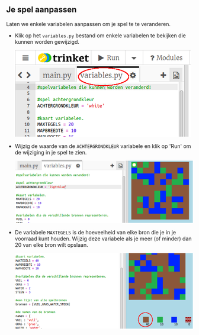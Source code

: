 ## Je spel aanpassen

Laten we enkele variabelen aanpassen om je spel te te veranderen.

+ Klik op het `variables.py` bestand om enkele variabelen te bekijken die kunnen worden gewijzigd.
    
    ![screenshot](images/craft-variables.png)

+ Wijzig de waarde van de `ACHTERGRONDKLEUR` variabele en klik op 'Run' om de wijziging in je spel te zien.
    
    ![screenshot](images/craft-background.png)

+ De variabele `MAXTEGELS` is de hoeveelheid van elke bron die je in je voorraad kunt houden. Wijzig deze variabele als je meer (of minder) dan 20 van elke bron wilt opslaan.
    
    ![screenshot](images/craft-maxtiles.png)